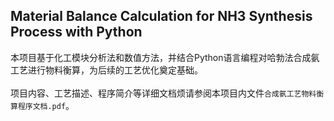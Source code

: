 ## Material Balance Calculation for NH3 Synthesis Process with Python
本项目基于化工模块分析法和数值方法，并结合Python语言编程对哈勃法合成氨工艺进行物料衡算，为后续的工艺优化奠定基础。</br>
</br>
项目内容、工艺描述、程序简介等详细文档烦请参阅本项目内文件`合成氨工艺物料衡算程序文档.pdf`。
